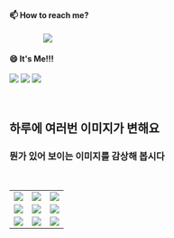 #### 📫 How to reach me?
<a href="mailto:thquddnr123@gmail.com">
    <img 
        src="https://img.shields.io/badge/Gmail-d14836?style=flat-square&logo=Gmail&logoColor=white&link=mailto:thquddnr123@gmail.com"
        style="height : auto; margin-left : 60px; margin-right : 60px;"/>
</a>

#### 😄 It's Me!!!

<a href="https://cybecho.notion.site/SBU-s-Archives-854ccd3338c2456a867956f26143998a" target="_blank"><img src="https://img.shields.io/badge/Portfolio-303030?style=for-the-badge&logo=Notion&logoColor=white"/></a>
<a href="https://www.instagram.com/junk_warrior_vintage/" target="_blank"><img src="https://img.shields.io/badge/@junk_warrir_vintage-E4405F?style=for-the-badge&logo=Instagram&logoColor=white"/></a>
<a href="https://www.behance.net/thquddnr125654" target="_blank"><img src="https://img.shields.io/badge/Behance-1769FF?style=for-the-badge&logo=Behance&logoColor=white"/></a>

</br>

## 하루에 여러번 이미지가 변해요
### 뭔가 있어 보이는 이미지를 감상해 봅시다

<!--
마크업 바로보기 사이트
https://dillinger.io/ 
-->
 <br/> <table>
<tr>
<td><img src='https://www.random-art.org/img/large/416712.jpg'></td>
<td><img src='https://www.random-art.org/img/large/416901.jpg'></td>
<td><img src='https://www.random-art.org/img/large/417162.jpg'></td>
</tr>
<tr>
<td><img src='https://www.random-art.org/img/large/415928.jpg'></td>
<td><img src='https://www.random-art.org/img/large/417337.jpg'></td>
<td><img src='https://www.random-art.org/img/large/416603.jpg'></td>
</tr>
<tr>
<td><img src='https://www.random-art.org/img/large/415603.jpg'></td>
<td><img src='https://www.random-art.org/img/large/416493.jpg'></td>
<td><img src='https://www.random-art.org/img/large/415595.jpg'></td>
</tr>
</table>
